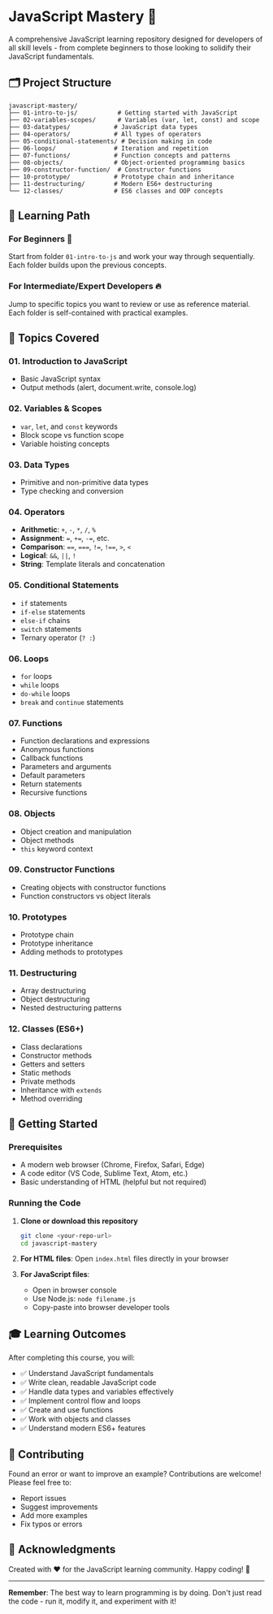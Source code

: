 # JavaScript Mastery 🚀

A comprehensive JavaScript learning repository designed for developers of all skill levels - from complete beginners to those looking to solidify their JavaScript fundamentals.

## 🗂️ Project Structure

```
javascript-mastery/
├── 01-intro-to-js/           # Getting started with JavaScript
├── 02-variables-scopes/      # Variables (var, let, const) and scope
├── 03-datatypes/            # JavaScript data types
├── 04-operators/            # All types of operators
├── 05-conditional-statements/ # Decision making in code
├── 06-loops/                # Iteration and repetition
├── 07-functions/            # Function concepts and patterns
├── 08-objects/              # Object-oriented programming basics
├── 09-constructor-function/  # Constructor functions
├── 10-prototype/            # Prototype chain and inheritance
├── 11-destructuring/        # Modern ES6+ destructuring
└── 12-classes/              # ES6 classes and OOP concepts
```

## 📖 Learning Path

### For Beginners 🌱
Start from folder `01-intro-to-js` and work your way through sequentially. Each folder builds upon the previous concepts.

### For Intermediate/Expert Developers 🔥
Jump to specific topics you want to review or use as reference material. Each folder is self-contained with practical examples.

## 🎯 Topics Covered

### **01. Introduction to JavaScript**
- Basic JavaScript syntax
- Output methods (alert, document.write, console.log)

### **02. Variables & Scopes**
- `var`, `let`, and `const` keywords
- Block scope vs function scope
- Variable hoisting concepts

### **03. Data Types**
- Primitive and non-primitive data types
- Type checking and conversion

### **04. Operators**
- **Arithmetic**: `+`, `-`, `*`, `/`, `%`
- **Assignment**: `=`, `+=`, `-=`, etc.
- **Comparison**: `==`, `===`, `!=`, `!==`, `>`, `<`
- **Logical**: `&&`, `||`, `!`
- **String**: Template literals and concatenation

### **05. Conditional Statements**
- `if` statements
- `if-else` statements
- `else-if` chains
- `switch` statements
- Ternary operator (`? :`)

### **06. Loops**
- `for` loops
- `while` loops
- `do-while` loops
- `break` and `continue` statements

### **07. Functions**
- Function declarations and expressions
- Anonymous functions
- Callback functions
- Parameters and arguments
- Default parameters
- Return statements
- Recursive functions

### **08. Objects**
- Object creation and manipulation
- Object methods
- `this` keyword context

### **09. Constructor Functions**
- Creating objects with constructor functions
- Function constructors vs object literals

### **10. Prototypes**
- Prototype chain
- Prototype inheritance
- Adding methods to prototypes

### **11. Destructuring**
- Array destructuring
- Object destructuring
- Nested destructuring patterns

### **12. Classes (ES6+)**
- Class declarations
- Constructor methods
- Getters and setters
- Static methods
- Private methods
- Inheritance with `extends`
- Method overriding

## 🚀 Getting Started

### Prerequisites
- A modern web browser (Chrome, Firefox, Safari, Edge)
- A code editor (VS Code, Sublime Text, Atom, etc.)
- Basic understanding of HTML (helpful but not required)

### Running the Code

1. **Clone or download this repository**
   ```bash
   git clone <your-repo-url>
   cd javascript-mastery
   ```

2. **For HTML files**: Open `index.html` files directly in your browser

3. **For JavaScript files**: 
   - Open in browser console
   - Use Node.js: `node filename.js`
   - Copy-paste into browser developer tools

## 🎓 Learning Outcomes

After completing this course, you will:
- ✅ Understand JavaScript fundamentals
- ✅ Write clean, readable JavaScript code
- ✅ Handle data types and variables effectively
- ✅ Implement control flow and loops
- ✅ Create and use functions
- ✅ Work with objects and classes
- ✅ Understand modern ES6+ features

## 🤝 Contributing

Found an error or want to improve an example? Contributions are welcome! Please feel free to:
- Report issues
- Suggest improvements
- Add more examples
- Fix typos or errors

## 🙏 Acknowledgments

Created with ❤️ for the JavaScript learning community. Happy coding! 🎉

---

**Remember**: The best way to learn programming is by doing. Don't just read the code - run it, modify it, and experiment with it!
